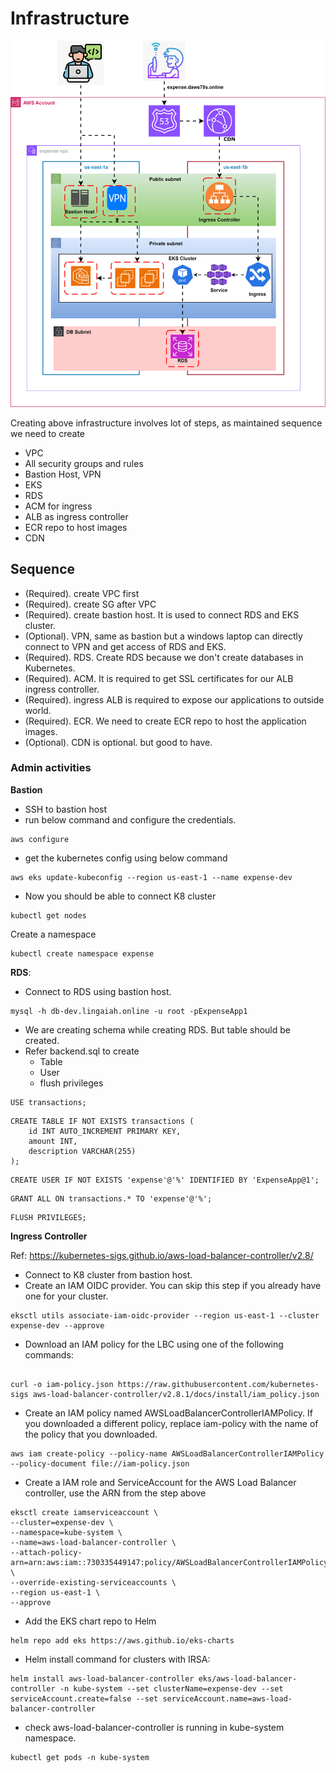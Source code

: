 # Infrastructure

![alt text](eks-infra.svg)

Creating above infrastructure involves lot of steps, as maintained sequence we need to create
* VPC
* All security groups and rules
* Bastion Host, VPN
* EKS
* RDS
* ACM for ingress
* ALB as ingress controller
* ECR repo to host images
* CDN

## Sequence

* (Required). create VPC first
* (Required). create SG after VPC
* (Required). create bastion host. It is used to connect RDS and EKS cluster.
* (Optional). VPN, same as bastion but a windows laptop can directly connect to VPN and get access of RDS and EKS.
* (Required). RDS. Create RDS because we don't create databases in Kubernetes.
* (Required). ACM. It is required to get SSL certificates for our ALB ingress controller.
* (Required). ingress ALB is required to expose our applications to outside world.
* (Required). ECR. We need to create ECR repo to host the application images.
* (Optional). CDN is optional. but good to have.

### Admin activities

**Bastion**
* SSH to bastion host
* run below command and configure the credentials.
```
aws configure
```
* get the kubernetes config using below command
```
aws eks update-kubeconfig --region us-east-1 --name expense-dev
```
* Now you should be able to connect K8 cluster
```
kubectl get nodes
```
Create a namespace
```
kubectl create namespace expense
```
**RDS**:
* Connect to RDS using bastion host.
```
mysql -h db-dev.lingaiah.online -u root -pExpenseApp1
```
* We are creating schema while creating RDS. But table should be created.
* Refer backend.sql to create
    * Table
    * User
    * flush privileges


```
USE transactions;
```
```
CREATE TABLE IF NOT EXISTS transactions (
    id INT AUTO_INCREMENT PRIMARY KEY,
    amount INT,
    description VARCHAR(255)
);
```
```
CREATE USER IF NOT EXISTS 'expense'@'%' IDENTIFIED BY 'ExpenseApp@1';
```
```
GRANT ALL ON transactions.* TO 'expense'@'%';
```
```
FLUSH PRIVILEGES;
```

**Ingress Controller**

Ref: https://kubernetes-sigs.github.io/aws-load-balancer-controller/v2.8/
* Connect to K8 cluster from bastion host.
* Create an IAM OIDC provider. You can skip this step if you already have one for your cluster.
```
eksctl utils associate-iam-oidc-provider --region us-east-1 --cluster expense-dev --approve
```
* Download an IAM policy for the LBC using one of the following commands:
```

curl -o iam-policy.json https://raw.githubusercontent.com/kubernetes-sigs aws-load-balancer-controller/v2.8.1/docs/install/iam_policy.json

```

* Create an IAM policy named AWSLoadBalancerControllerIAMPolicy. If you downloaded a different policy, replace iam-policy with the name of the policy that you downloaded.
```
aws iam create-policy --policy-name AWSLoadBalancerControllerIAMPolicy --policy-document file://iam-policy.json
```

* Create a IAM role and ServiceAccount for the AWS Load Balancer controller, use the ARN from the step above

```
eksctl create iamserviceaccount \
--cluster=expense-dev \
--namespace=kube-system \
--name=aws-load-balancer-controller \
--attach-policy-arn=arn:aws:iam::730335449147:policy/AWSLoadBalancerControllerIAMPolicy \
--override-existing-serviceaccounts \
--region us-east-1 \
--approve
```

* Add the EKS chart repo to Helm
```
helm repo add eks https://aws.github.io/eks-charts
```

* Helm install command for clusters with IRSA:

```
helm install aws-load-balancer-controller eks/aws-load-balancer-controller -n kube-system --set clusterName=expense-dev --set serviceAccount.create=false --set serviceAccount.name=aws-load-balancer-controller
```

* check aws-load-balancer-controller is running in kube-system namespace.
```
kubectl get pods -n kube-system
```




